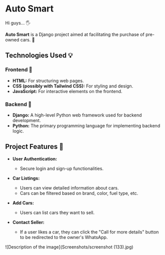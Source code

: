 # Auto Smart

Hi guys... 🖐️

**Auto Smart** is a Django project aimed at facilitating the purchase of pre-owned cars. 🚗

## Technologies Used 💡

### Frontend 📌
- **HTML:** For structuring web pages.
- **CSS (possibly with Tailwind CSS):** For styling and design.
- **JavaScript:** For interactive elements on the frontend.

### Backend 📌
- **Django:** A high-level Python web framework used for backend development.
- **Python:** The primary programming language for implementing backend logic.

## Project Features 👀
- **User Authentication:**
  - Secure login and sign-up functionalities.

- **Car Listings:**
  - Users can view detailed information about cars.
  - Cars can be filtered based on brand, color, fuel type, etc.

- **Add Cars:**
  - Users can list cars they want to sell.

- **Contact Seller:**
  - If a user likes a car, they can click the "Call for more details" button to be redirected to the owner's WhatsApp.


![Description of the image](Screenshots/screenshot (133).jpg)

